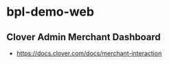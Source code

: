 # bpl-demo-web

## Clover Admin Merchant Dashboard
* https://docs.clover.com/docs/merchant-interaction
